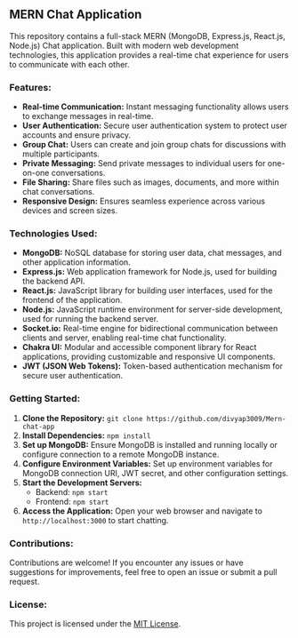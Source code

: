 ## MERN Chat Application

This repository contains a full-stack MERN (MongoDB, Express.js, React.js, Node.js) Chat application. Built with modern web development technologies, this application provides a real-time chat experience for users to communicate with each other.

### Features:

- **Real-time Communication:** Instant messaging functionality allows users to exchange messages in real-time.
- **User Authentication:** Secure user authentication system to protect user accounts and ensure privacy.
- **Group Chat:** Users can create and join group chats for discussions with multiple participants.
- **Private Messaging:** Send private messages to individual users for one-on-one conversations.
- **File Sharing:** Share files such as images, documents, and more within chat conversations.
- **Responsive Design:** Ensures seamless experience across various devices and screen sizes.

### Technologies Used:

- **MongoDB:** NoSQL database for storing user data, chat messages, and other application information.
- **Express.js:** Web application framework for Node.js, used for building the backend API.
- **React.js:** JavaScript library for building user interfaces, used for the frontend of the application.
- **Node.js:** JavaScript runtime environment for server-side development, used for running the backend server.
- **Socket.io:** Real-time engine for bidirectional communication between clients and server, enabling real-time chat functionality.
- **Chakra UI:** Modular and accessible component library for React applications, providing customizable and responsive UI components.
- **JWT (JSON Web Tokens):** Token-based authentication mechanism for secure user authentication.

### Getting Started:

1. **Clone the Repository:** `git clone https://github.com/divyap3009/Mern-chat-app`
2. **Install Dependencies:** `npm install`
3. **Set up MongoDB:** Ensure MongoDB is installed and running locally or configure connection to a remote MongoDB instance.
4. **Configure Environment Variables:** Set up environment variables for MongoDB connection URI, JWT secret, and other configuration settings.
5. **Start the Development Servers:** 
   - Backend: `npm start`
   - Frontend: `npm start`
6. **Access the Application:** Open your web browser and navigate to `http://localhost:3000` to start chatting.

### Contributions:

Contributions are welcome! If you encounter any issues or have suggestions for improvements, feel free to open an issue or submit a pull request.

### License:

This project is licensed under the [MIT License](LICENSE).
